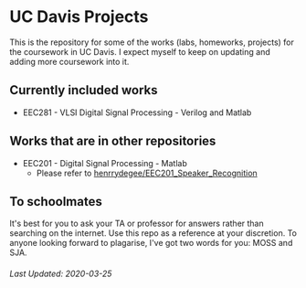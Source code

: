 # UC Davis Projects
This is the repository for some of the works (labs, homeworks, projects) for the coursework in UC Davis. 
I expect myself to keep on updating and adding more coursework into it.

## Currently included works
+ EEC281 - VLSI Digital Signal Processing - Verilog and Matlab

## Works that are in other repositories
+ EEC201 - Digital Signal Processing - Matlab
   + Please refer to [henrrydegee/EEC201_Speaker_Recognition](https://github.com/henrrydegee/EEC201_Speaker_Recognition)

## To schoolmates
It's best for you to ask your TA or professor for answers rather than searching on the internet. Use this repo as 
a reference at your discretion. To anyone looking forward to plagarise, I've got two words for you: MOSS and SJA.

###### Last Updated: 2020-03-25